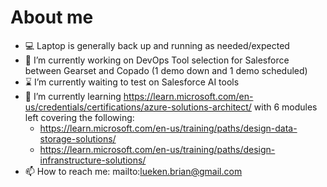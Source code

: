 # About me

- 💻 Laptop is generally back up and running as needed/expected
- 🔭 I’m currently working on DevOps Tool selection for Salesforce between Gearset and Copado (1 demo down and 1 demo scheduled)
- ⌛ I’m currently waiting to test on Salesforce AI tools
- 🌱 I’m currently learning <https://learn.microsoft.com/en-us/credentials/certifications/azure-solutions-architect/> with 6 modules left covering the following:
  - <https://learn.microsoft.com/en-us/training/paths/design-data-storage-solutions/>
  - <https://learn.microsoft.com/en-us/training/paths/design-infranstructure-solutions/>
- 📫 How to reach me: mailto:lueken.brian@gmail.com
<!--
- 👯 I’m looking to collaborate on ...
- 🤔 I’m looking for help with ...
- 💬 Ask me about ...
- 😄 Pronouns: ...
- ⚡ Fun fact: ...
Emoji Ref: https://github.com/ikatyang/emoji-cheat-sheet/blob/master/README.md
--!>
